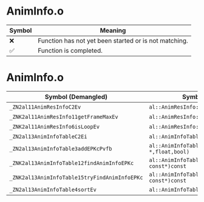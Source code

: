 # AnimInfo.o
| Symbol | Meaning 
| ------------- | ------------- 
| :x: | Function has not yet been started or is not matching. 
| :white_check_mark: | Function is completed. 


# AnimInfo.o
| Symbol (Demangled) | Symbol (Mangled) | Decompiled? |
| ------------- |  ------------- | ------------- |
| `_ZN2al11AnimResInfoC2Ev` | `al::AnimResInfo::AnimResInfo(void)` | :white_check_mark: |
| `_ZNK2al11AnimResInfo11getFrameMaxEv` | `al::AnimResInfo::getFrameMax(void)const` | :white_check_mark: |
| `_ZNK2al11AnimResInfo6isLoopEv` | `al::AnimResInfo::isLoop(void)const` | :white_check_mark: |
| `_ZN2al13AnimInfoTableC2Ei` | `al::AnimInfoTable::AnimInfoTable(int)` | :white_check_mark: |
| `_ZN2al13AnimInfoTable3addEPKcPvfb` | `al::AnimInfoTable::add(char const*,void *,float,bool)` | :white_check_mark: |
| `_ZNK2al13AnimInfoTable12findAnimInfoEPKc` | `al::AnimInfoTable::findAnimInfo(char const*)const` | :white_check_mark: |
| `_ZNK2al13AnimInfoTable15tryFindAnimInfoEPKc` | `al::AnimInfoTable::tryFindAnimInfo(char const*)const` | :white_check_mark: |
| `_ZN2al13AnimInfoTable4sortEv` | `al::AnimInfoTable::sort(void)` | :white_check_mark: |
